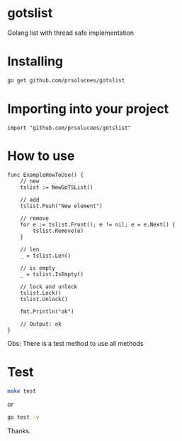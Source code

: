 # gotslist

Golang list with thread safe implementation

# Installing

```bash
go get github.com/prsolucoes/gotslist
```

# Importing into your project

```golang
import "github.com/prsolucoes/gotslist"
```

# How to use

```golang
func ExampleHowToUse() {
	// new
	tslist := NewGoTSList()

	// add
	tslist.Push("New element")

	// remove
	for e := tslist.Front(); e != nil; e = e.Next() {
		tslist.Remove(e)
	}

	// len
	_ = tslist.Len()

	// is empty
	_ = tslist.IsEmpty()

	// lock and unlock
	tslist.Lock()
	tslist.Unlock()

	fmt.Println("ok")

	// Output: ok
}
```

Obs: There is a test method to use all methods

# Test

```bash
make test
```

or

```bash
go test -v
```

Thanks.

